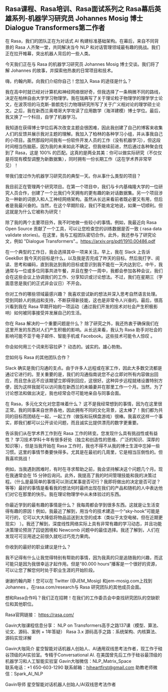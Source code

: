 ## Rasa课程、Rasa培训、Rasa面试系列之 Rasa幕后英雄系列-机器学习研究员 Johannes Mosig 博士 Dialogue Transformers第二作者

在 Rasa，我们的团队正在为对话式 AI 构建标准基础架构。在幕后，来自不同背景的 Rasa 人齐聚一堂，共同解决当今 NLP 和对话管理领域最有趣的挑战。我们正在拉开帷幕，突出机器人背后的一些人类。

今天我们正在与 Rasa 的机器学习研究员 Johannes Mosig 博士交谈。我们将了解 Johannes 的故事，并探索他热衷的日常项目和技术。

嗨，约翰内斯。向我们介绍你自己！您加入 Rasa 的途径是什么？

我在高中时就已经对计算机和神经网络很好奇，但我选择了一条稍微不同的路线，决定在柏林自由大学学习物理学。我在瑞典写了关于理论粒子物理学的理学学士论文，在波茨坦的马克斯-普朗克引力物理研究所写了关于广义相对论的理学硕士论文。之后，我在新西兰奥塔哥大学攻读了应用数学（海洋建模）博士学位。最后，我又换了一个科目，自学了机器学习。

我知道在获得博士学位后再次改变主题会很困难，因此我创建了自己的博客来收集人们的反馈并展示我对主题的理解。我加入了柏林的各种学习小组，并从事我自己的小项目。虽然那段时间我有一份软件开发人员的工作（没有机器学习），但这段时间相当伤脑筋，因为我的未来如此不确定。但我继续前进，然后通过各种聚会找到了 Rasa，这是 100% 的匹配。这真的是两全其美：你可以做实际研究（不仅仅是将现有模型调整为新数据集），同时拥有一份长期工作（这在学术界非常罕见）！

带我们度过作为机器学习研究员的典型一天。你从事什么类型的项目？

我目前正在管理两个研究项目。在第一个项目中，我们与卡内基梅隆大学的一位研究人员合作，创建了一个比我们今天拥有的更有趣的新对话数据集。另一个项目涉及一种新的词嵌入和人工神经网络架构。虽然从长远来看前者既必要又有用，但后者是我最兴奋的。当然，在这个早期阶段，我们不能肯定地说，如果一切顺利。但这就是为什么它被称为研究！

除了我的两个主要项目外，我不时地做一些较小的事情。例如，我最近向 Rasa Open Source 贡献了一个工具，可以让您检查您的训练数据是否一致 ( rasa data validate stories)。在这里，我与工程团队密切合作。此外，我还参与了研究论文，例如  "Dialogue Transformers".。https://arxiv.org/pdf/1910.00486.pdf




在一个典型的工作日，我会选择其中一项来关注。早上，我在 Slack 上告诉 GeekBot 我今天的目标是什么，以及我是否完成了昨天的目标。然后我打字、阅读、思考和编码，直到我达到我的目标或意识到我不能在一天内达到它。中午，我通常与一位或多位同事共进午餐，并且在整个一周中，我都会参加各种会议，我们会在这些会议上协调我们的工作、分享知识或讨论想法。不过，我们在星期三（字面意思是我们的正式非会议日）不开会。

你对工作的哪些领域最感兴趣？
我喜欢尝试新的想法并深入思考自然语言处理。受到同龄人的挑战和支持，不断获得新技能，这也是非常令人兴奋的。最后，很高兴看到我在 Rasa 早期开始的一项运动（通过我们开发的技术对社会产生积极影响）如何被同事接受并发展自己的生活。

你在 Rasa 解决的一个重要问题是什么？
除了研究之外，我还热衷于确保我们在这里开发的东西对人们产生积极的影响。从长远来看，我认为 Rasa 助手对社会的影响可能不亚于电子邮件、智能手机或 Facebook。这些技术可能令人惊叹  。

你会如何用三个词来形容拉萨？
动态的。诚实的。雄心勃勃。

您如何与 Rasa 的其他团队合作？

Slack 确实是我们沟通的支点。由于许多人远程或在家工作，因此大多数交流都是通过它进行的。至关重要的是，我们的沟通指南说您不必立即对所有内容做出回应，而且您永远不应该期望立即得到回应，这很好。这种异步远程就绪设置特别方便，因为这样我就可以访问我在新西兰的未婚妻并在那里工作一个月。当然，为了讨论想法和做出决定，我也经常会尽可能地亲自与同事会面。

在 Rasa，多元化文化对您意味着什么？
这不是我经常想到的事情，因为在这里很正常。我的同事来自世界各地，因此拥有不同的文化背景，这太棒了！我们都为共同的目标而团结在一起，一起工作（做饭和玩棋盘游戏）很棒。我喜欢这样一个事实，即我们都可以公开谈论问题，而且诚实比提供漂亮的数字更重要。

告诉我们从在学术界工作到在 Rasa 工作的转变。您发现什么具有挑战性或有益性？
学习技术学科十年有很多好处（独立和创造性的思维、广泛的知识、深厚的知识等），但是当我开始在 Rasa 工作时，我也不得不从我的博士生涯中忘掉一些习惯。这里的事情节奏要快得多。尤其是在最初的几周里，它是相当压倒性的。但我喜欢挑战！

例如，当我遇到困难时，有时在寻求帮助之前，我会坚持解决这个问题几个月。现在我通常会在 15 分钟后询问。此外，我提高了我的时间管理技能和我的决策过程。（什么是最简单的事情可以测试某事是否可行？我即将做出的决定是否可逆？等等）最好的事情是看看我的想法何时最终出现在我们的产品和随机的人中表达他们对它在那里的快乐。我在理论物理学中从未体验过的东西。

你最近学到的最有趣的事情是什么？
我每周都会学到很多东西。这就是让生活变得有趣的原因！例如，我最近了解到，用当今的技术建造一个“sky-hook”可能是可行的，它可以大大降低将物品运送到太空的成本（类似于太空电梯，但在近期更现实） ）。我还了解到，深度线性网络实际上具有非常有趣的学习动态，并且功能决策理论预测了囚徒困境和 Newcomb 问题中的最佳选择。我还了解到，人们在发现可可豆用途之前很久就吃过巧克力果肉。

你收到的最好的职业建议是什么？

我不记得有什么让我觉得特别有帮助的事情，因为我真的只是追随我的兴趣，而这可能只是因为我很幸运才起作用。但是“80.000 hours”播客是一个很好的资源，可以让您了解您何时处于职业生涯的开始阶段。

谢谢约翰内斯！您可以在 Twitter (@JEM_Mosig) 和jem-mosig.com上找到 Johannes 。在rasa.com/research与 Rasa 研究团队的其他成员会面。


想和Rasa合作吗？我们正在招聘！在我们的工作委员会中查找研究团队的空缺职位和其他职位。
 


Rasa官网链接： https://rasa.com/ 

Gavin大咖课程信息分享：
NLP on Transformers高手之路137课（模型、算法、论文、源码、案例 + 1年答疑）
Rasa 3.x 源码高手之路：系统架构、内核算法、源码实现详解



Gavin大咖简介
星空智能对话机器人创始人、AI通用双线思考法作者，现工作于硅谷顶级的AI实验室。专精于Conversational AI. 在美国曾先后工作于硅谷最顶级的机器学习和人工智能实验室 
Gavin大咖微信：NLP_Matrix_Space  
联系电话：+1 650-603-1290
联系邮箱：hiheartfirst@gmail.com
助教老师微信：Spark_AI_NLP  




Gavin导师
星空智能对话机器人创始人/AI双线思考法作者
